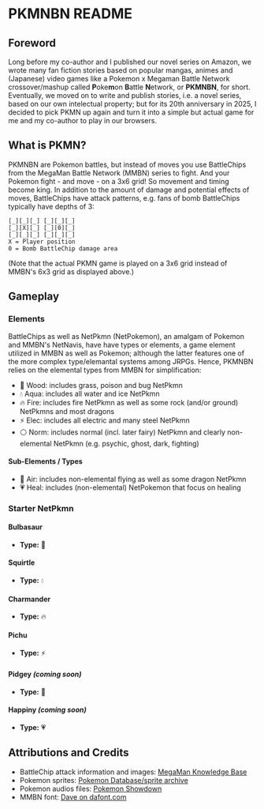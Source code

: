 # PKMNBN README

## Foreword
Long before my co-author and I published our novel series on Amazon, we wrote many fan fiction stories based on popular mangas, animes and (Japanese) video games like a Pokemon x Megaman Battle Network crossover/mashup called **P**oke**m**on **B**attle **N**etwork, or **PKMNBN**, for short. Eventually, we moved on to write and publish stories, i.e. a novel series, based on our own intelectual property; but for its 20th anniversary in 2025, I decided to pick PKMN up again and turn it into a simple but actual game for me and my co-author to play in our browsers.

## What is PKMN?
PKMNBN are Pokemon battles, but instead of moves you use BattleChips from the MegaMan Battle Network (MMBN) series to fight. And your Pokemon fight - and move - on a 3x6 grid! So movement and timing become king.
In addition to the amount of damage and potential effects of moves, BattleChips have attack patterns, e.g. fans of bomb BattleChips typically have depths of 3:
```
[_][_][_] [_][_][_]
[_][X][_] [_][0][_]
[_][_][_] [_][_][_]
X = Player position
0 = Bomb BattleChip damage area
```
(Note that the actual PKMN game is played on a 3x6 grid instead of MMBN's 6x3 grid as displayed above.)

## Gameplay
### Elements
BattleChips as well as NetPkmn (NetPokemon), an amalgam of Pokemon and MMBN's NetNavis, have have types or elements, a game element utilized in MMBN as well as Pokemon; although the latter features one of the more complex type/elemantal systems among JRPGs. Hence, PKMNBN relies on the elemental types from MMBN for simplification:
- 🌱 Wood: includes grass, poison and bug NetPkmn
- 💧 Aqua: includes all water and ice NetPkmn
- 🔥 Fire: includes fire NetPkmn as well as some rock (and/or ground) NetPkmns and most dragons
- ⚡ Elec: includes all electric and many steel NetPkmn
- ⚪ Norm: includes normal (incl. later fairy) NetPkmn and clearly non-elemental NetPkmn (e.g. psychic, ghost, dark, fighting)

#### Sub-Elements / Types
- 💨 Air: includes non-elemental flying as well as some dragon NetPkmn
- 💗 Heal: includes (non-elemental) NetPokemon that focus on healing

### Starter NetPkmn
#### Bulbasaur
- **Type:** 🌱
#### Squirtle
- **Type:** 💧
#### Charmander
- **Type:** 🔥
#### Pichu
- **Type:** ⚡
#### Pidgey *(coming soon)*
- **Type:** 💨
#### Happiny *(coming soon)*
- **Type:** 💗

## Attributions and Credits
- BattleChip attack information and images: [MegaMan Knowledge Base](https://megaman.fandom.com/wiki/Lists_of_Battle_Chips)
- Pokemon sprites: [Pokemon Database/sprite archive](https://pokemondb.net/sprites)
- Pokemon audios files:  [Pokemon Showdown](https://play.pokemonshowdown.com/audio/cries/)
- MMBN font: [Dave on dafont.com](https://www.dafont.com/mega-man-battle-network.font)
